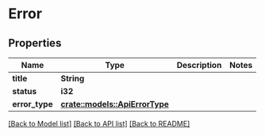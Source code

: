 # Error

## Properties

Name | Type | Description | Notes
------------ | ------------- | ------------- | -------------
**title** | **String** |  | 
**status** | **i32** |  | 
**error_type** | [**crate::models::ApiErrorType**](ApiErrorType.md) |  | 

[[Back to Model list]](../README.md#documentation-for-models) [[Back to API list]](../README.md#documentation-for-api-endpoints) [[Back to README]](../README.md)


